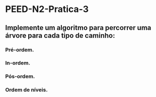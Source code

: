 # PEED-N2-Pratica-3

## Implemente um algoritmo para percorrer uma árvore para cada tipo de caminho:

### Pré-ordem.
### In-ordem. 
### Pós-ordem. 
### Ordem de níveis.

